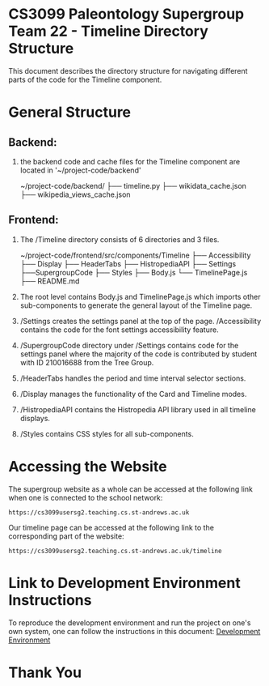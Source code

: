 # CS3099 Paleontology Supergroup Team 22 - Timeline Directory Structure

This document describes the directory structure for navigating different parts of the code for the Timeline component.

# General Structure 

## Backend: 

1. the backend code and cache files for the Timeline component are located in '~/project-code/backend'
    
    ~/project-code/backend/
    ├── timeline.py
    ├── wikidata_cache.json
    ├── wikipedia_views_cache.json


## Frontend: 

1. The /Timeline directory consists of 6 directories and 3 files. 

    ~/project-code/frontend/src/components/Timeline
    ├── Accessibility
    ├── Display
    ├── HeaderTabs
    ├── HistropediaAPI
    ├── Settings
        ├──SupergroupCode
    ├── Styles
    ├── Body.js
    └── TimelinePage.js
    ├── README.md

2. The root level contains Body.js and TimelinePage.js which imports other sub-components to generate the general layout of the Timeline page.

3. /Settings creates the settings panel at the top of the page. /Accessibility contains the code for the font settings accessibility feature.

4. /SupergroupCode directory under /Settings contains code for the settings panel where the majority of the code is contributed by student with ID 210016688 from the Tree Group.

5. /HeaderTabs handles the period and time interval selector sections. 

6. /Display manages the functionality of the Card and Timeline modes.

7. /HistropediaAPI contains the Histropedia API library used in all timeline displays.

8. /Styles contains CSS styles for all sub-components.

# Accessing the Website
The supergroup website as a whole can be accessed at the following link when one is connected to the school network:

`https://cs3099usersg2.teaching.cs.st-andrews.ac.uk`

Our timeline page can be accessed at the following link to the corresponding part of the website:

`https://cs3099usersg2.teaching.cs.st-andrews.ac.uk/timeline`

# Link to Development Environment Instructions
To reproduce the development environment and run the project on one's own system, one can follow the instructions in this document: [Development Environment](../../../../docs/dev-environment.md) 
# Thank You
